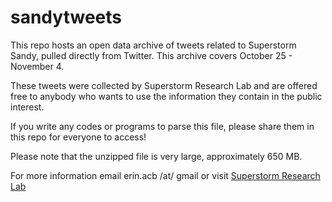 sandytweets
===========

This repo hosts an open data archive of tweets related to Superstorm Sandy, pulled directly from Twitter. This archive covers October 25 - November 4. 

These tweets were collected by Superstorm Research Lab and are offered free to anybody who wants to use the information they contain in the public interest.

If you write any codes or programs to parse this file, please share them in this repo for everyone to access!

Please note that the unzipped file is very large, approximately 650 MB.

For more information email erin.acb /at/ gmail or visit <a href="http://www.superstormresearchlab.com">Superstorm Research Lab</a>